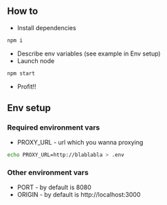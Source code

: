 ## How to
- Install dependencies
```bash
npm i
```
- Describe env variables (see example in Env setup)
- Launch node
```bash
npm start
```
- Profit!!

## Env setup

### Required environment vars
- PROXY_URL - url which you wanna proxying

```bash
echo PROXY_URL=http://blablabla > .env
```
### Other environment vars
- PORT - by default is 8080
- ORIGIN - by default is http://localhost:3000
